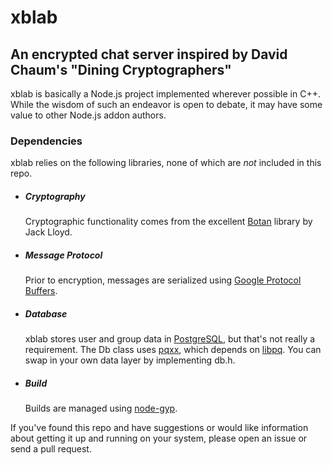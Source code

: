 xblab
=====
An encrypted chat server inspired by David Chaum's "Dining Cryptographers"
--------------------------------------------------------------------------

xblab is basically a Node.js project implemented wherever possible in C++.
While the wisdom of such an endeavor is open to debate, it may have some value to other Node.js addon authors.

### Dependencies ###

xblab relies on the following libraries, none of which are *not* included in this repo.

*   ##### Cryptography #####
    Cryptographic functionality comes from the excellent [Botan](http://botan.randombits.net/) library by Jack Lloyd.

*   ##### Message Protocol #####   
    Prior to encryption, messages are serialized using [Google Protocol Buffers](https://developers.google.com/protocol-buffers/).

*   ##### Database #####
    xblab stores user and group data in [PostgreSQL](http://www.postgresql.org/), but that's not really a requirement. The Db class uses [pqxx](http://pqxx.org/development/libpqxx/), which depends on [libpq](http://www.postgresql.org/docs/9.2/static/libpq.html). You can swap in your own data layer by implementing db.h.

*   ##### Build #####
    Builds are managed using [node-gyp](https://github.com/TooTallNate/node-gyp).

If you've found this repo and have suggestions or would like information about getting it up and running on your system, please open an issue or send a pull request.
